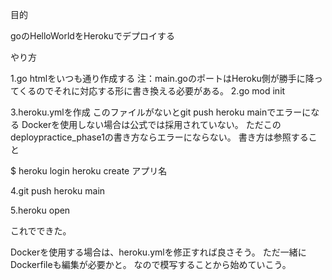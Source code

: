 目的

goのHelloWorldをHerokuでデプロイする

やり方

1.go htmlをいつも通り作成する
注：main.goのポートはHeroku側が勝手に降ってくるのでそれに対応する形に書き換える必要がある。
2.go mod init

3.heroku.ymlを作成
このファイルがないとgit push heroku mainでエラーになる
Dockerを使用しない場合は公式では採用されていない。
ただこのdeploypractice_phase1の書き方ならエラーにならない。
書き方は参照すること

$ heroku login
heroku create アプリ名

4.git push heroku main

5.heroku open

これでできた。

Dockerを使用する場合は、heroku.ymlを修正すれば良さそう。
ただ一緒にDockerfileも編集が必要かと。
なので模写することから始めていこう。
